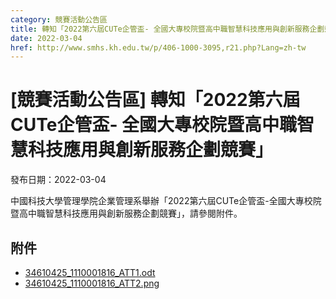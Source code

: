 ```yaml
---
category: 競賽活動公告區
title: 轉知「2022第六屆CUTe企管盃- 全國大專校院暨高中職智慧科技應用與創新服務企劃競賽」
date: 2022-03-04
href: http://www.smhs.kh.edu.tw/p/406-1000-3095,r21.php?Lang=zh-tw
---
```


# [競賽活動公告區] 轉知「2022第六屆CUTe企管盃- 全國大專校院暨高中職智慧科技應用與創新服務企劃競賽」

發布日期：2022-03-04

中國科技大學管理學院企業管理系舉辦「2022第六屆CUTe企管盃-全國大專校院暨高中職智慧科技應用與創新服務企劃競賽」，請參閱附件。

## 附件

- [34610425_1110001816_ATT1.odt](https://www.smhs.kh.edu.tw/app/index.php?Action=downloadfile&file=WVhSMFlXTm9Memc0TDNCMFlWOHlPRFl4WHpFek9EVTRNRE5mT0RFMk9EZ3ViMlIw&fname=0054ROGHICCCYXMPA404USWTRK30TSMOQOUWUSLKGGUXXWTSZWUS24DGUSOOTSFCWWCCUT05DGA0LKGDMOXS4035ECICQL1400JDNO50LKROWXSWGG1024DCUSPO012550PODCWTTWFGSWHCUS30A110)
- [34610425_1110001816_ATT2.png](https://www.smhs.kh.edu.tw/var/file/0/1000/attach/88/pta_2862_3741844_81688.png)
